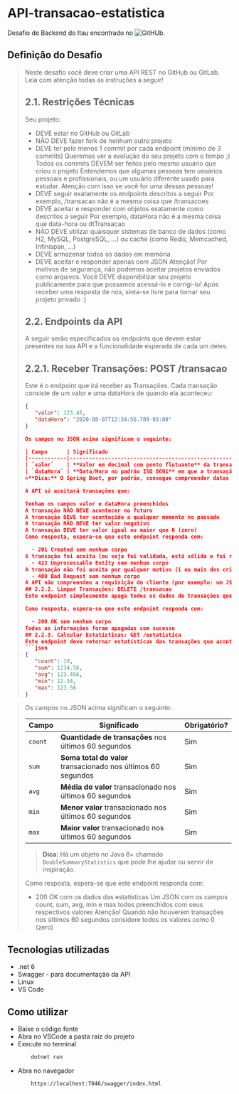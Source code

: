 # API-transacao-estatistica

Desafio de Backend do Itau encontrado no ![GitHUb](https://github.com/feltex/desafio-itau-backend). 

## Definição do Desafio

>Neste desafio você deve criar uma API REST no GitHub ou GitLab. Leia com atenção todas as instruções a seguir!
>
> ## 2.1. Restrições Técnicas
>Seu projeto:
>
>   - DEVE estar no GitHub ou GitLab
>   - NÃO DEVE fazer fork de nenhum outro projeto
>   - DEVE ter pelo menos 1 commit por cada endpoint (mínimo de 3 commits)
>   Queremos ver a evolução do seu projeto com o tempo ;)
>   Todos os commits DEVEM ser feitos pelo mesmo usuário que criou o projeto
>   Entendemos que algumas pessoas tem usuários pessoais e profissionais, ou um usuário diferente usado para   estudar. Atenção com isso se você for uma dessas pessoas!
>   - DEVE seguir exatamente os endpoints descritos a seguir
>   Por exemplo, /transacao não é a mesma coisa que /transacoes
>   - DEVE aceitar e responder com objetos exatamente como descritos a seguir
>   Por exemplo, dataHora não é a mesma coisa que data-hora ou dtTransacao
>   - NÃO DEVE utilizar quaisquer sistemas de banco de dados (como H2, MySQL, PostgreSQL, ...) ou cache (como Redis, Memcached, Infinispan, ...)
>   - DEVE armazenar todos os dados em memória
>   - DEVE aceitar e responder apenas com JSON
>   Atenção! Por motivos de segurança, não podemos aceitar projetos enviados como arquivos. Você DEVE disponibilizar seu projeto publicamente para que possamos acessá-lo e corrigi-lo! Após receber uma resposta de nós, sinta-se livre para tornar seu projeto privado :)
>
>## 2.2. Endpoints da API
>A seguir serão especificados os endpoints que devem estar presentes na sua API e a funcionalidade esperada de cada um deles.
>
>## 2.2.1. Receber Transações: POST /transacao
>Este é o endpoint que irá receber as Transações. Cada transação consiste de um valor e uma dataHora de quando ela aconteceu:
>```json
>{
>    "valor": 123.45,
>    "dataHora": "2020-08-07T12:34:56.789-03:00"
>}
>
>Os campos no JSON acima significam o seguinte:
>
>| Campo      | Significado                                                   | Obrigatório? |
>|------------|---------------------------------------------------------------|--------------|
>| `valor`    | **Valor em decimal com ponto flutuante** da transação         | Sim          |
>| `dataHora` | **Data/Hora no padrão ISO 8601** em que a transação aconteceu | Sim          |
>>**Dica:** O Spring Boot, por padrão, consegue compreender datas no padrão ISO 8601 sem problemas. Experimente utilizar um atributo do tipo `OffsetDateTime`!
>
>A API só aceitará transações que:
>
>Tenham os campos valor e dataHora preenchidos
>A transação NÃO DEVE acontecer no futuro
>A transação DEVE ter acontecido a qualquer momento no passado
>A transação NÃO DEVE ter valor negativo
>A transação DEVE ter valor igual ou maior que 0 (zero)
>Como resposta, espera-se que este endpoint responda com:
>
>   - 201 Created sem nenhum corpo
>A transação foi aceita (ou seja foi validada, está válida e foi registrada)
>   - 422 Unprocessable Entity sem nenhum corpo
>A transação não foi aceita por qualquer motivo (1 ou mais dos critérios de aceite não foram atendidos - por exemplo: uma transação com valor menor que 0)
>   - 400 Bad Request sem nenhum corpo
>A API não compreendeu a requisição do cliente (por exemplo: um JSON inválido)
>## 2.2.2. Limpar Transações: DELETE /transacao
>Este endpoint simplesmente apaga todos os dados de transações que estejam armazenados.
>
>Como resposta, espera-se que este endpoint responda com:
>
>   - 200 OK sem nenhum corpo
>Todas as informações foram apagadas com sucesso
>## 2.2.3. Calcular Estatísticas: GET /estatistica
>Este endpoint deve retornar estatísticas das transações que aconteceram nos últimos 60 segundos (1 minuto). As estatísticas que devem ser calculadas são:
>```json
>{
>    "count": 10,
>    "sum": 1234.56,
>    "avg": 123.456,
>    "min": 12.34,
>    "max": 123.56
>}

>Os campos no JSON acima significam o seguinte:
>
>|  Campo  | Significado                                                   | Obrigatório? |
>|---------|---------------------------------------------------------------|--------------|
>| `count` | **Quantidade de transações** nos últimos 60 segundos          | Sim          |
>| `sum`   | **Soma total do valor** transacionado nos últimos 60 segundos | Sim          |
>| `avg`   | **Média do valor** transacionado nos últimos 60 segundos      | Sim          |
>| `min`   | **Menor valor** transacionado nos últimos 60 segundos         | Sim          |
>| `max`   | **Maior valor** transacionado nos últimos 60 segundos         | Sim          |
>>**Dica:** Há um objeto no Java 8+ chamado `DoubleSummaryStatistics` que pode lhe ajudar ou servir de inspiração.
>
>Como resposta, espera-se que este endpoint responda com:
>
>   - 200 OK com os dados das estatísticas
>Um JSON com os campos count, sum, avg, min e max todos preenchidos com seus respectivos valores
>Atenção! Quando não houverem transações nos últimos 60 segundos considere todos os valores como 0 (zero)

## Tecnologias utilizadas

- .net 6
- Swagger - para documentação da API
- Linux
- VS Code

## Como utilizar

- Baixe o código fonte
- Abra no VSCode a pasta raiz do projeto
- Execute no terminal
    ```bash
        dotnet run
    ```
- Abra no navegador
    ```bash
        https://localhost:7046/swagger/index.html
    ```